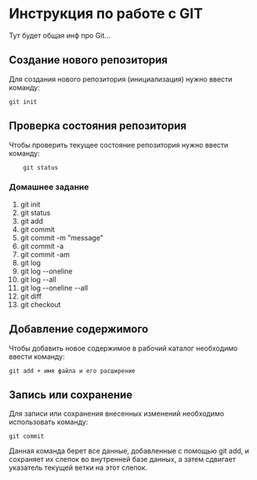 # Инструкция по работе с GIT

Тут будет общая инф про Git...

## Создание нового репозитория

Для создания нового репозитория (инициализация) нужно ввести команду:

    git init

 ## Проверка состояния репозитория

Чтобы проверить текущее состояние репозитория нужно ввести команду:

        git status  

### Домашнее задание
1. git init
2. git status
3. git add
4. git commit
5. git commit -m "message"
6. git commit -a
7. git commit -am
8. git log
9. git log --oneline
10. git log --all
11. git log --oneline --all
12. git diff
13. git checkout

  ## Добавление содержимого

  Чтобы добавить новое содержимое в рабочий каталог необходимо ввести команду:

    git add + имя файла и его расширение

## Запись или сохранение 

Для записи или сохранения внесенных изменений необходимо использовать команду:

    git commit

Данная команда берет все данные, добавленные с помощью git add, и сохраняет их слепок во внутренней базе данных, а затем сдвигает указатель текущей ветки на этот слепок.

